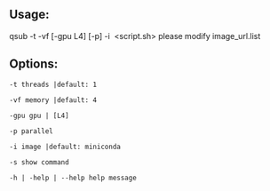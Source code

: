 ## Usage:
qsub -t <threads> -vf <memory> [-gpu L4] [-p] -i <image> <script.sh>
please modify image_url.list
## Options:
```
-t threads |default: 1

-vf memory |default: 4

-gpu gpu | [L4]

-p parallel

-i image |default: miniconda

-s show command

-h | -help | --help help message
```
